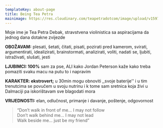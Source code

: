 ```yaml
---
templateKey: about-page
title: Being Tea Petra
mainimage: https://res.cloudinary.com/teapetradotcom/image/upload/v1597688953/1D1A5768_s88wum.jpg
---
```

Moje ime je Tea Petra Debak, stravstvena violinistica sa aspiracijama da jednog dana dotakne zvijezde

**OBOŽAVAM:** plesati, šetati, čitati, pisati, pozirati pred kamerom, svirati, argumentirati, idealizirati, brainstormati, analizirati, voliti, nadati se, ljubiti, istraživati, slušati, jesti

**LJUBIMCI:  100%** sam za pse, ALI kako Jordan Peterson kaže kako treba pomaziti svaku macu na putu to i napravim

**KARAKTER: ekstrovert;** u 30min mogu obnoviti ,,svoje baterije'' i u tim trenutcima se povučem u svoju nutrinu i k tome sam sretnica koja živi u Dalmaciji pa iskorištavam sve blagodati mora

**VRIJEDNOSTI:** elan, odlučnost, primanje i davanje, poštenje, odgovornost

<!--StartFragment-->

> “Don’t walk in front of me… I may not follow\
> Don’t walk behind me… I may not lead\
> Walk beside me… just be my friend”

<!--EndFragment-->

<!--EndFragment-->